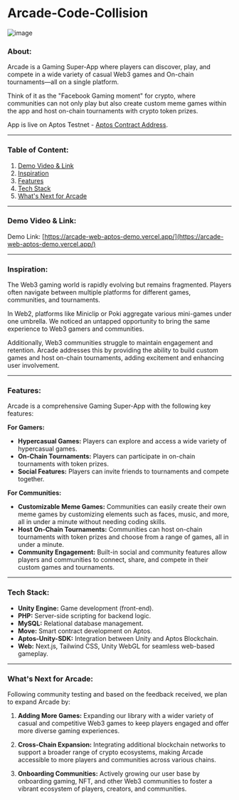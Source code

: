 # Arcade-Code-Collision
![image](https://github.com/user-attachments/assets/5b082a4c-f68c-47d1-8f23-f85f707df0f1)

### **About:**

Arcade is a Gaming Super-App where players can discover, play, and compete in a wide variety of casual Web3 games and On-chain tournaments—all on a single platform.  

Think of it as the "Facebook Gaming moment" for crypto, where communities can not only play but also create custom meme games within the app and host on-chain tournaments with crypto token prizes.

App is live on Aptos Testnet - [Aptos Contract Address](https://explorer.aptoslabs.com/account/0xf34803cc73b099b1a5b4a6d395ec19a2a282cb8467bde41f684da65321134348/transactions?network=testnet).

---

### **Table of Content:**
1. [Demo Video & Link](#demo-video-&-link)  
2. [Inspiration](#inspiration)  
3. [Features](#features)  
4. [Tech Stack](#tech-stack)  
5. [What's Next for Arcade](#what's-next-for-arcade)

---

### **Demo Video & Link:**

Demo Link: [https://arcade-web-aptos-demo.vercel.app/](https://arcade-web-aptos-demo.vercel.app/)

---

### **Inspiration:**

The Web3 gaming world is rapidly evolving but remains fragmented. Players often navigate between multiple platforms for different games, communities, and tournaments.

 In Web2, platforms like Miniclip or Poki aggregate various mini-games under one umbrella. We noticed an untapped opportunity to bring the same experience to Web3 gamers and communities.

Additionally, Web3 communities struggle to maintain engagement and retention. Arcade addresses this by providing the ability to build custom games and host on-chain tournaments, adding excitement and enhancing user involvement.

---

### **Features:**

Arcade is a comprehensive Gaming Super-App with the following key features:

**For Gamers:**
- **Hypercasual Games:** Players can explore and access a wide variety of hypercasual games.
- **On-Chain Tournaments:** Players can participate in on-chain tournaments with token prizes.
- **Social Features:** Players can invite friends to tournaments and compete together.

**For Communities:**
- **Customizable Meme Games:** Communities can easily create their own meme games by customizing elements such as faces, music, and more, all in under a minute without needing coding skills.
- **Host On-Chain Tournaments:** Communities can host on-chain tournaments with token prizes and choose from a range of games, all in under a minute.
- **Community Engagement:** Built-in social and community features allow players and communities to connect, share, and compete in their custom games and tournaments.

---

### **Tech Stack:**
- **Unity Engine:** Game development (front-end).
- **PHP:** Server-side scripting for backend logic.
- **MySQL:** Relational database management.
- **Move:** Smart contract development on Aptos.
- **Aptos-Unity-SDK:** Integration between Unity and Aptos Blockchain.
- **Web:** Next.js, Tailwind CSS, Unity WebGL for seamless web-based gameplay.

---

### **What's Next for Arcade:**

Following community testing and based on the feedback received, we plan to expand Arcade by:

1. **Adding More Games:** Expanding our library with a wider variety of casual and competitive Web3 games to keep players engaged and offer more diverse gaming experiences.

1. **Cross-Chain Expansion:** Integrating additional blockchain networks to support a broader range of crypto ecosystems, making Arcade accessible to more players and communities across various chains.

1. **Onboarding Communities:** Actively growing our user base by onboarding gaming, NFT, and other Web3 communities to foster a vibrant ecosystem of players, creators, and communities.
